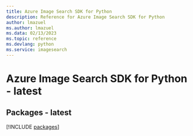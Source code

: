 ```yaml
---
title: Azure Image Search SDK for Python
description: Reference for Azure Image Search SDK for Python
author: lmazuel
ms.author: lmazuel
ms.data: 02/13/2023
ms.topic: reference
ms.devlang: python
ms.service: imagesearch
---
```

# Azure Image Search SDK for Python - latest
## Packages - latest
[!INCLUDE [packages](image-search-index.md)]
